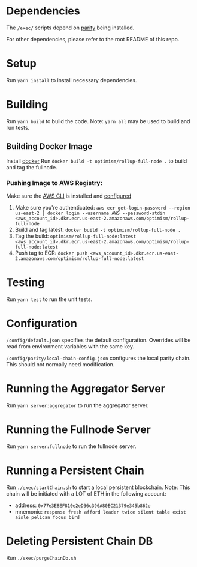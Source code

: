 # Dependencies
The `/exec/` scripts depend on [parity](https://github.com/paritytech/parity-ethereum/releases/tag/v2.5.13) being installed.

For other dependencies, please refer to the root README of this repo.

# Setup
Run `yarn install` to install necessary dependencies.

# Building
Run `yarn build` to build the code. Note: `yarn all` may be used to build and run tests.

## Building Docker Image
Install [docker]()
Run `docker build -t optimism/rollup-full-node .` to build and tag the fullnode.

### Pushing Image to AWS Registry:
Make sure the [AWS CLI](https://docs.aws.amazon.com/cli/latest/userguide/cli-chap-install.html) is installed and [configured](https://docs.aws.amazon.com/cli/latest/userguide/cli-chap-configure.html#cli-quick-configuration)
1) Make sure you're authenticated: 
```aws ecr get-login-password --region us-east-2 | docker login --username AWS --password-stdin <aws_account_id>.dkr.ecr.us-east-2.amazonaws.com/optimism/rollup-full-node```
2) Build and tag latest: 
```docker build -t optimism/rollup-full-node .```
3) Tag the build: 
```optimism/rollup-full-node:latest <aws_account_id>.dkr.ecr.us-east-2.amazonaws.com/optimism/rollup-full-node:latest```
4) Push tag to ECR:
```docker push <aws_account_id>.dkr.ecr.us-east-2.amazonaws.com/optimism/rollup-full-node:latest```
   


# Testing
Run `yarn test` to run the unit tests.

# Configuration
`/config/default.json` specifies the default configuration. 
Overrides will be read from environment variables with the same key.

`/config/parity/local-chain-config.json` configures the local parity chain. This should not normally need modification.

# Running the Aggregator Server
Run `yarn server:aggregator` to run the aggregator server.

# Running the Fullnode Server
Run `yarn server:fullnode` to run the fullnode server.

# Running a Persistent Chain
Run `./exec/startChain.sh` to start a local persistent blockchain.
Note: This chain will be initiated with a LOT of ETH in the following account:
* address: `0x77e3E8EF810e2eD36c396A80EC21379e345b862e`
* mnemonic: `response fresh afford leader twice silent table exist aisle pelican focus bird`

# Deleting Persistent Chain DB
Run `./exec/purgeChainDb.sh`

